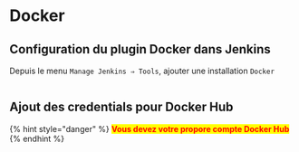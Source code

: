 # Docker

## **Configuration du plugin Docker dans Jenkins**

Depuis le menu `Manage Jenkins ⇒ Tools`, ajouter une installation `Docker`

<figure><img src="https://github.com/smontri/esgi-devsecops/raw/main/images/docker-config.jpg" alt=""><figcaption></figcaption></figure>

## **Ajout des credentials pour Docker Hub**

{% hint style="danger" %}
<mark style="color:red;">**Vous devez votre propore compte Docker Hub**</mark>
{% endhint %}

<figure><img src="https://github.com/smontri/esgi-devsecops/raw/main/images/docker-creds.jpg" alt=""><figcaption></figcaption></figure>

##
